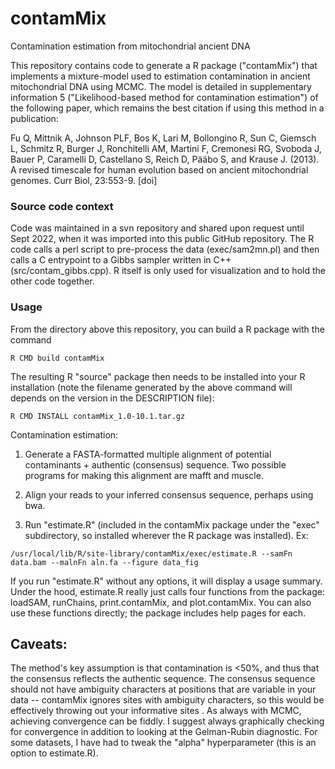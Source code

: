 # contamMix
Contamination estimation from mitochondrial ancient DNA

This repository contains code to generate a R package ("contamMix") that implements a mixture-model used to estimation contamination in ancient  mitochondrial DNA using MCMC.  The model is detailed in supplementary information 5 ("Likelihood-based method for contamination estimation") of the following paper, which remains the best citation if using this method in a publication:

Fu Q, Mittnik A, Johnson PLF, Bos K, Lari M, Bollongino R, Sun C, Giemsch L, Schmitz R, Burger J, Ronchitelli AM, Martini F, Cremonesi RG, Svoboda J, Bauer P, Caramelli D, Castellano S, Reich D, Pääbo S, and Krause J. (2013). A revised timescale for human evolution based on ancient mitochondrial genomes. Curr Biol, 23:553-9. [doi] 

### Source code context

Code was maintained in a svn repository and shared upon request until Sept 2022, when it was imported into this public GitHub repository.  The R code calls a perl script to pre-process the data (exec/sam2mn.pl) and then calls a C entrypoint to a Gibbs sampler written in C++ (src/contam_gibbs.cpp).  R itself is only used for visualization and to hold the other code together.

### Usage

From the directory above this repository, you can build a R package with the command

	R CMD build contamMix

The resulting R "source" package then needs to be installed into your R installation (note the filename generated by the above command will depends on the version in the DESCRIPTION file):

	R CMD INSTALL contamMix_1.0-10.1.tar.gz

Contamination estimation:
   1) Generate a FASTA-formatted multiple alignment of potential
contaminants + authentic (consensus) sequence.  Two possible programs for
making this alignment are mafft and muscle.

   2) Align your reads to your inferred consensus sequence, perhaps
using bwa.

   3) Run "estimate.R" (included in the contamMix package under the
"exec" subdirectory, so installed wherever the R package was installed). Ex:

	/usr/local/lib/R/site-library/contamMix/exec/estimate.R --samFn data.bam --malnFn aln.fa --figure data_fig

If you run "estimate.R" without any options, it will display a usage
summary.  Under the hood, estimate.R really just calls four functions
from the package: loadSAM, runChains, print.contamMix, and
plot.contamMix. You can also use these functions directly; the package
includes help pages for each.

## Caveats:
The method's key assumption is that contamination is <50%, and thus that the
consensus reflects the authentic sequence.  The consensus sequence
should not have ambiguity characters at positions that are variable in
your data -- contamMix ignores sites with ambiguity characters, so this
would be effectively throwing out your informative sites .  As always
with MCMC, achieving convergence can be fiddly.  I suggest always
graphically checking for convergence in addition to looking at the
Gelman-Rubin diagnostic.  For some datasets, I have had to tweak the
"alpha" hyperparameter (this is an option to estimate.R).
